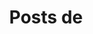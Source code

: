 ---
view: author
lang: es
title: Posts de
description: 
name: David López
nickname: David-López
role: Web developer
avatar: /autores/david-lopez.png
created_at: 2020-08-31
social:
  - name: twitter
    url: https://twitter.com/DavidLopezV98
  - name: github
    url: https://github.com/Azassinz
  - name: site
    url: https://citmx.org/
meta:
  - property: og:image
    content: https://citmx.org/static/media/davidlopez.09a191de.png
  - name: twitter:image
    content: https://citmx.org/static/media/davidlopez.09a191de.png
---